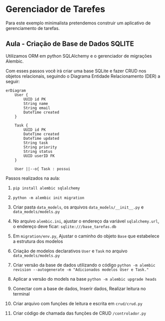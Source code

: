 # Gerenciador de Tarefes

Para este exemplo minimalista pretendemos construir um aplicativo de gerenciamento de tarefas.

## Aula - Criação de Base de Dados SQLITE

Utilizamos ORM em python SQLAlchemy e o gerenciador de migrações Alembic.

Com esses passos você irá criar uma base SQLite e fazer CRUD nos objetos relacionais, seguindo o Diagrama Entidade Relacionamento (DER) a seguir:


```mermaid
erDiagram
    User {
        UUID id PK
        String name
        String email
        DateTime created
    }

    Task {
        UUID id PK
        DateTime created
        DateTime updated
        String task
        String priority
        String status
        UUID userID FK
    }

    User ||--o{ Task : possui
```

Passos realizados na aula:

1. `pip install alembic sqlalchemy`

2. `python -m alembic init migration`
   
3. Criar pasta `data_models`, os arquivos `data_models/__init__.py` e `data_models/models.py`

4. No arquivo `alembic.ini`, ajustar o endereço da variável `sqlalchemy.url`, o endereço deve ficar:
`sqlite:///base_tarefas.db`

5. Em `migration/env.py`, Ajustar o caminho do objeto `Base` que estabelece a estrutura dos modelos 

6. Criação de modelos declarativos `User` e `Task` no arquivo `data_models/models.py`

7. Criar versão da base de dados utilizando o código 
`python -m alembic revision --autogenerate -m "Adicionados modelos User e Task."`

8. Aplicar a versão do models na base `python -m alembic upgrade heads`
   
9. Conectar com a base de dados, Inserir dados, Realizar leitura no terminal

10. Criar arquivo com funções de leitura e escrita em `crud/crud.py`

11. Criar código de chamada das funções de CRUD `/controlador.py`